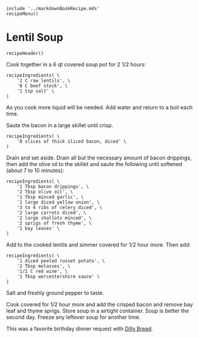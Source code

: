 ~~~ markdown-script
include '../markdownBookRecipe.mds'
recipeMenu()
~~~

# Lentil Soup

~~~ markdown-script
recipeHeader()
~~~

Cook together in a 6 qt covered soup pot for 2 1/2 hours:

~~~ markdown-script
recipeIngredients( \
    '2 C raw lentils', \
    '8 C beef stock', \
    '1 tsp salt' \
)
~~~

As you cook more liquid will be needed. Add water and return to a boil each time.

Saute the bacon in a large skillet until crisp.

~~~ markdown-script
recipeIngredients( \
    '8 slices of thick sliced bacon, diced' \
)
~~~

Drain and set aside. Drain all but the necessary amount of bacon drippings, then add the olive oil
to the skillet and saute the following until softened (about 7 to 10 minutes):

~~~ markdown-script
recipeIngredients( \
    '1 Tbsp bacon drippings', \
    '2 Tbsp olive oil', \
    '1 Tbsp minced garlic', \
    '1 large diced yellow onion', \
    '3 to 4 ribs of celery diced', \
    '2 large carrots diced', \
    '2 large shallots minced', \
    '2 sprigs of fresh thyme', \
    '1 bay leaves' \
)
~~~

Add to the cooked lentils and simmer covered for 1/2 hour more. Then add:

~~~ markdown-script
recipeIngredients( \
    '1 diced peeled russet potato', \
    '2 Tbsp molasses', \
    '1/2 C red wine', \
    '1 Tbsp worcestershire sauce' \
)
~~~

Salt and freshly ground pepper to taste.

Cook covered for 1/2 hour more and add the crisped bacon and remove bay leaf and thyme sprigs. Store
soup in a airtight container. Soup is better the second day. Freeze any leftover soup for another
time.

This was a favorite birthday dinner request with
[Dilly Bread](#url=DillyBread.md&var.vCategory='Breads').
